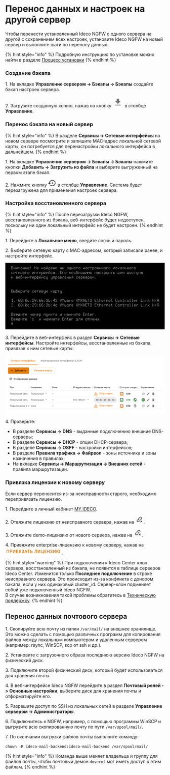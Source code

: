 # Перенос данных и настроек на другой сервер

Чтобы перенести установленный Ideco NGFW с одного сервера на другой с сохранением всех настроек, установите Ideco NGFW на новый сервер и выполните шаги по переносу данных. 

{% hint style="info" %}
Подробную инструкцию по установке можно найти в разделе [Процесс установки](/installation/installation-process.md)
{% endhint %}

### Создание бэкапа

1\. На вкладке **Управление сервером -> Бэкапы -> Бэкапы** создайте бэкап настроек сервера.

2\. Загрузите созданную копию, нажав на кнопку ![](/.gitbook/assets/icon-backup1.png) в столбце **Управление**.

### Перенос бэкапа на новый сервер

{% hint style="info" %}
В разделе **Сервисы -> Сетевые интерфейсы** на новом сервере посмотрите и запишите MAC-адрес локальной сетевой карты, он потребуется для перенастройки локального интерфейса в дальнейшем.
{% endhint %}

1\. На вкладке **Управление сервером -> Бэкапы -> Бэкапы** нажмите кнопки **Добавить -> Загрузить из файла** и выберите выгруженный на первом этапе бэкап.

2\. Нажмите кнопку ![](/.gitbook/assets/icon-recovery.png) в столбце **Управление**. Система будет перезагружена для применения настроек сервера.

### Настройка восстановленного сервера

{% hint style="info" %}
После перезагрузки Ideco NGFW, восстановленного из бэкапа, веб-интерфейс будет недоступен, поскольку ни один локальный интерфейс не будет настроен.
{% endhint %}

1\. Перейдите в **Локальное меню**, введите логин и пароль.

2\. Выберите сетевую карту с MAC-адресом, который записали ранее, и настройте интерфейс.

![](/.gitbook/assets/transferring-data-to-another-server.png)

3\. Перейдите в веб-интерфейс в раздел **Сервисы -> Сетевые интерфейсы**. Настройте интерфейсы, восстановленные из бэкапа, привязав к ним сетевые карты:

![](/.gitbook/assets/interfaces9.png)

4\. Проверьте:

* В разделе **Сервисы -> DNS** - выданные подключению внешние DNS-серверы;
* В разделе **Сервисы -> DHCP** - опции DHCP-сервера;
* В разделе **Сервисы -> OSPF** - настройки интерфейсов;
* В разделе **Правила трафика -> Файрвол** - зоны источника и зоны назначения в правилах;
* На вкладке **Сервисы -> Маршрутизация -> Внешних сетей** - правила маршрутизации.

### Привязка лицензии к новому серверу

Если сервер переносится из-за неисправности старого, необходимо перепривязать лицензию.

1\. Перейдите в личный кабинет [MY.IDECO](https://my.ideco.ru/).

2\. Отвяжите лицензию от неисправного сервера, нажав на ![](/.gitbook/assets/icon-unbind.png).

3\. Отвяжите demo-лицензию от нового сервера, нажав на ![](/.gitbook/assets/icon-unbind.png).

4\. Привяжите enterprise-лицензию к новому серверу, нажав на ![](/.gitbook/assets/icon-lk1.png).

{% hint style="warning" %}
При подключении к Ideco Center клон сервера, восстановленный из бэкапа, не появится в таблице серверов Ideco Center. Изменится только **Последнее подключение** в строке неисправного сервера. Это происходит из-за конфликта с донором бэкапа, если у них одинаковый cluster_id. Сервер-клон подменяет собой уже подключенный Ideco NGFW.\
В случае возникновения такой проблемы обратитесь в [Техническую поддержку](/general/technical-support.md).
{% endhint %}

## Перенос данных почтового сервера

1\. Скопируйте всю почту из папки `/var/mail/` на внешнее хранилище. Это можно сделать с помощью различных программ для копирования файлов между локальным компьютером и удаленным сервером (например: rsync, WinSCP, scp от ssh и др.).

2\. Установите с загрузочного образа последнюю версию Ideco NGFW на физический диск.

3\. Подключите второй физический диск, который будет использоваться для хранения почты.

4\. В веб-интерфейсе Ideco NGFW перейдите в раздел **Почтовый релей -> Основные настройки**, выберите диск для хранения почты и отформатируйте его.

5\. Разрешите доступ по SSH из локальных сетей в разделе **Управление сервером -> Администраторы**.

6\. Подключитесь к NGFW, например, с помощью программы WinSCP и выгрузите всю скопированную почту по пути `/var/spool/mail/`.

7\. По окончании выгрузки файлов почты выполните команду:

```
chown -R ideco-mail-backend:ideco-mail-backend /var/spool/mail/
```

{% hint style="info" %}
Команда выше меняет владельца и группу для файлов почты, чтобы почтовый демон `dovecot` мог иметь доступ к этим файлам.
{% endhint %}